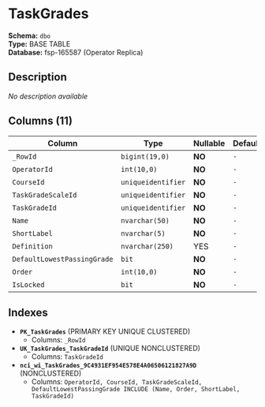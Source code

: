 # TaskGrades

**Schema:** `dbo`  
**Type:** BASE TABLE  
**Database:** fsp-165587 (Operator Replica)

## Description

*No description available*

## Columns (11)

| Column | Type | Nullable | Default | Keys | Description |
|--------|------|----------|---------|------|-------------|
| `_RowId` | `bigint(19,0)` | **NO** | `-` | PK | - |
| `OperatorId` | `int(10,0)` | **NO** | `-` | - | - |
| `CourseId` | `uniqueidentifier` | **NO** | `-` | - | - |
| `TaskGradeScaleId` | `uniqueidentifier` | **NO** | `-` | - | - |
| `TaskGradeId` | `uniqueidentifier` | **NO** | `-` | - | - |
| `Name` | `nvarchar(50)` | **NO** | `-` | - | - |
| `ShortLabel` | `nvarchar(5)` | **NO** | `-` | - | - |
| `Definition` | `nvarchar(250)` | YES | `-` | - | - |
| `DefaultLowestPassingGrade` | `bit` | **NO** | `-` | - | - |
| `Order` | `int(10,0)` | **NO** | `-` | - | - |
| `IsLocked` | `bit` | **NO** | `-` | - | - |

## Indexes

- **`PK_TaskGrades`** (PRIMARY KEY UNIQUE CLUSTERED)
  - Columns: `_RowId`
- **`UK_TaskGrades_TaskGradeId`** (UNIQUE NONCLUSTERED)
  - Columns: `TaskGradeId`
- **`nci_wi_TaskGrades_9C4931EF954E578E4A06506121827A9D`** (NONCLUSTERED)
  - Columns: `OperatorId, CourseId, TaskGradeScaleId, DefaultLowestPassingGrade INCLUDE (Name, Order, ShortLabel, TaskGradeId)`

